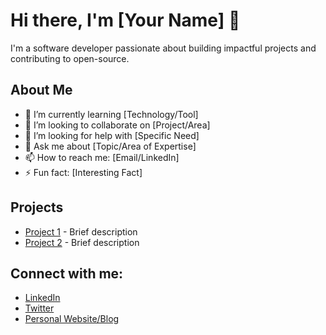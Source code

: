 # Hi there, I'm [Your Name] 👋

I'm a software developer passionate about building impactful projects and contributing to open-source. 

## About Me
- 🌱 I’m currently learning [Technology/Tool]
- 👯 I’m looking to collaborate on [Project/Area]
- 🤔 I’m looking for help with [Specific Need]
- 💬 Ask me about [Topic/Area of Expertise]
- 📫 How to reach me: [Email/LinkedIn]
- ⚡ Fun fact: [Interesting Fact]

## Projects
- [Project 1](link) - Brief description
- [Project 2](link) - Brief description

## Connect with me:
- [LinkedIn](link)
- [Twitter](link)
- [Personal Website/Blog](link)
